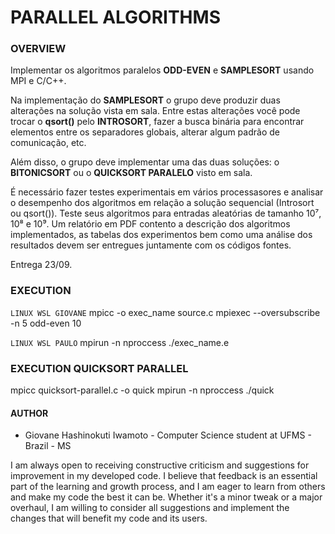# PARALLEL ALGORITHMS

### **OVERVIEW**

Implementar os algoritmos paralelos **ODD-EVEN** e **SAMPLESORT** usando MPI e C/C++.

Na implementação do **SAMPLESORT** o grupo deve produzir duas alterações na solução vista em sala. Entre estas alterações você pode trocar o **qsort()** pelo **INTROSORT**, fazer a busca binária para encontrar elementos entre os separadores globais, alterar algum padrão de comunicação, etc.

Além disso, o grupo deve implementar uma das duas soluções: o **BITONICSORT** ou o **QUICKSORT PARALELO** visto em sala.

É necessário fazer testes experimentais em vários processasores e analisar o desempenho dos algoritmos em relação a solução sequencial (Introsort ou qsort()). Teste seus algoritmos para entradas aleatórias de tamanho 10⁷, 10⁸ e 10⁹. Um relatório em PDF contento a descrição dos algoritmos implementados, as tabelas dos experimentos bem como uma análise dos resultados devem ser entregues juntamente com os códigos fontes.

Entrega 23/09.

### **EXECUTION**

`LINUX WSL GIOVANE`
mpicc -o exec_name source.c
mpiexec --oversubscribe -n 5 odd-even 10

`LINUX WSL PAULO`
mpirun -n nproccess ./exec_name.e

### **EXECUTION QUICKSORT PARALLEL**
mpicc quicksort-parallel.c -o quick
mpirun -n nproccess ./quick

#### **AUTHOR**

- Giovane Hashinokuti Iwamoto - Computer Science student at UFMS - Brazil - MS

I am always open to receiving constructive criticism and suggestions for improvement in my developed code. I believe that feedback is an essential part of the learning and growth process, and I am eager to learn from others and make my code the best it can be. Whether it's a minor tweak or a major overhaul, I am willing to consider all suggestions and implement the changes that will benefit my code and its users.
